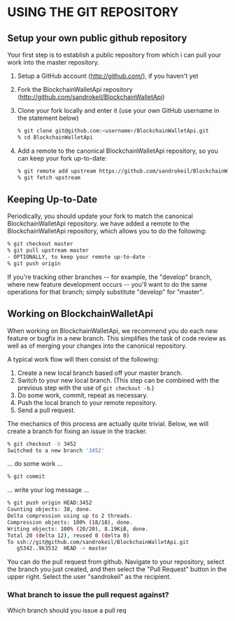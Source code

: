# USING THE GIT REPOSITORY

## Setup your own public github repository

Your first step is to establish a public repository from which i can pull your work into the master repository.

 1. Setup a GitHub account (http://github.com/), if you haven't yet
 2. Fork the BlockchainWalletApi repository (http://github.com/sandrokeil/BlockchainWalletApi)
 3. Clone your fork locally and enter it (use your own GitHub username in the statement below)

    ```sh
    % git clone git@github.com:<username>/BlockchainWalletApi.git
    % cd BlockchainWalletApi
    ```

 4. Add a remote to the canonical BlockchainWalletApi repository, so you can keep your fork
    up-to-date:

    ```sh
    % git remote add upstream https://github.com/sandrokeil/BlockchainWalletApi.git
    % git fetch upstream
    ```

## Keeping Up-to-Date

Periodically, you should update your fork to match the canonical BlockchainWalletApi repository. we have
added a remote to the BlockchainWalletApi repository, which allows you to do the following:

```sh
% git checkout master
% git pull upstream master
- OPTIONALLY, to keep your remote up-to-date -
% git push origin
```

If you're tracking other branches -- for example, the "develop" branch, where new feature development occurs --
you'll want to do the same operations for that branch; simply substitute  "develop" for "master".

## Working on BlockchainWalletApi

When working on BlockchainWalletApi, we recommend you do each new feature or bugfix in a new branch. This simplifies the
task of code review as well as of merging your changes into the canonical repository.

A typical work flow will then consist of the following:

 1. Create a new local branch based off your master branch.
 2. Switch to your new local branch. (This step can be combined with the previous step with the use of `git checkout -b`.)
 3. Do some work, commit, repeat as necessary.
 4. Push the local branch to your remote repository.
 5. Send a pull request.

The mechanics of this process are actually quite trivial. Below, we will create a branch for fixing an issue in the tracker.

```sh
% git checkout -b 3452
Switched to a new branch '3452'
```
... do some work ...

```sh
% git commit
```
... write your log message ...

```sh
% git push origin HEAD:3452
Counting objects: 38, done.
Delta compression using up to 2 threads.
Compression objects: 100% (18/18), done.
Writing objects: 100% (20/20), 8.19KiB, done.
Total 20 (delta 12), reused 0 (delta 0)
To ssh://git@github.com/sandrokeil/BlockchainWalletApi.git
   g5342..9k3532  HEAD -> master
```

You can do the pull request from github. Navigate to your repository, select the branch you just created, and then
select the "Pull Request" button in the upper right. Select the user "sandrokeil" as the recipient.

### What branch to issue the pull request against?

Which branch should you issue a pull req